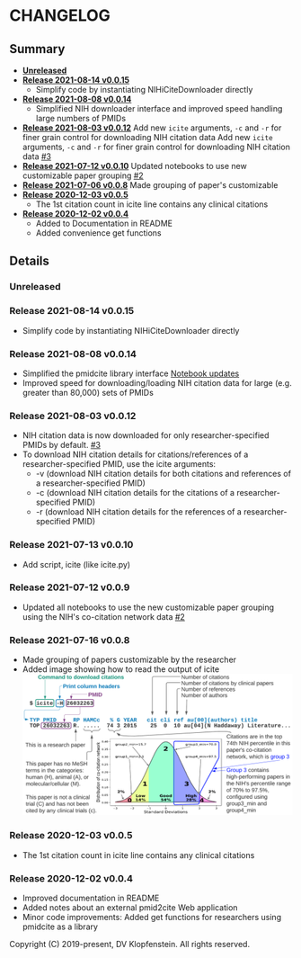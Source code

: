 # CHANGELOG

## Summary

* [**Unreleased**](#unreleased)
* [**Release 2021-08-14 v0.0.15**](#release-2021-08-14-v0015)
  * Simplify code by instantiating NIHiCiteDownloader directly
* [**Release 2021-08-08 v0.0.14**](#release-2021-08-08-v0014)
  * Simplified NIH downloader interface and improved speed handling large numbers of PMIDs
* [**Release 2021-08-03 v0.0.12**](#release-2021-08-03-v0012)
	Add new `icite` arguments, `-c` and `-r` for finer grain control for downloading NIH citation data
	Add new `icite` arguments, `-c` and `-r` for finer grain control for downloading NIH citation data
  [#3](https://github.com/dvklopfenstein/pmidcite/issues/3)
* [**Release 2021-07-12 v0.0.10**](#release-2021-07-12-v009)
  Updated notebooks to use new customizable paper grouping
  [#2](https://github.com/dvklopfenstein/pmidcite/issues/2)
* [**Release 2021-07-06 v0.0.8**](#release-2021-07-06-v008)
  Made grouping of paper's customizable
* [**Release 2020-12-03 v0.0.5**](#release-2020-12-03-v005)
  * The 1st citation count in icite line contains any clinical citations
* [**Release 2020-12-02 v0.0.4**](#release-2020-12-02-v004)
  * Added to Documentation in README
  * Added convenience get functions

## Details

### Unreleased

### Release 2021-08-14 v0.0.15
* Simplify code by instantiating NIHiCiteDownloader directly

### Release 2021-08-08 v0.0.14
* Simplified the pmidcite library interface [Notebook updates](https://github.com/dvklopfenstein/pmidcite/issues/2#issuecomment-894760798)
* Improved speed for downloading/loading NIH citation data for large (e.g. greater than 80,000) sets of PMIDs

### Release 2021-08-03 v0.0.12
* NIH citation data is now downloaded for only researcher-specified PMIDs by default. [#3](https://github.com/dvklopfenstein/pmidcite/issues/3)
* To download NIH citation details for citations/references of a researcher-specified PMID, use the icite arguments:
  * -v (download NIH citation details for both citations and references of a researcher-specified PMID)
  * -c (download NIH citation details for the citations of a researcher-specified PMID)
  * -r (download NIH citation details for the references of a researcher-specified PMID)

### Release 2021-07-13 v0.0.10
* Add script, icite (like icite.py)

### Release 2021-07-12 v0.0.9
* Updated all notebooks to use the new customizable paper grouping using the NIH's co-citation network data [#2](https://github.com/dvklopfenstein/pmidcite/issues/2)

### Release 2021-07-16 v0.0.8
* Made grouping of papers customizable by the researcher
* Added image showing how to read the output of icite
![Starting usage](doc/images/pmidcite0.png)

### Release 2020-12-03 v0.0.5
* The 1st citation count in icite line contains any clinical citations

### Release 2020-12-02 v0.0.4
* Improved documentation in README
* Added notes about an external pmid2cite Web application
* Minor code improvements: Added get functions for researchers using pmidcite as a library


Copyright (C) 2019-present, DV Klopfenstein. All rights reserved.
